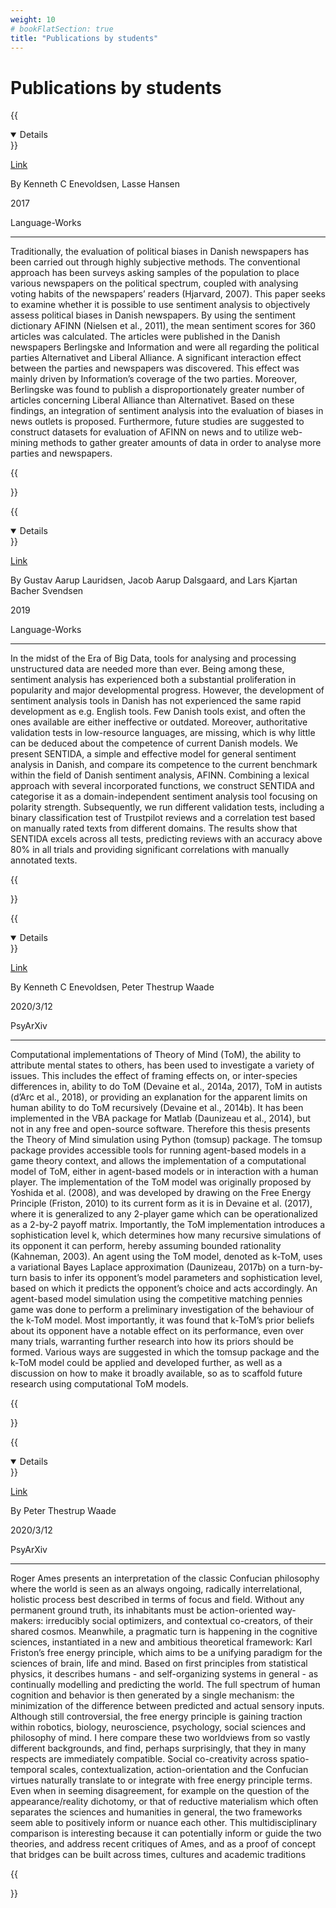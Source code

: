 ```yaml
---
weight: 10
# bookFlatSection: true
title: "Publications by students"
---
```


# Publications by students

{{<details title="Analysing political biases in danish newspapers using sentiment analysis" open=false>}}

[Link](https://scholar.google.com/scholar_url?url=https://tidsskrift.dk/lwo/article/download/96014/144867&hl=en&sa=T&oi=gsb-ggp&ct=res&cd=0&d=2279512725675791152&ei=3tOyXsmsGoKjmAHUgZog&scisig=AAGBfm202bfEtQXNMRBMZYZXlJ328XpNUw)

By Kenneth C Enevoldsen, Lasse Hansen

2017

Language-Works

---

Traditionally, the evaluation of political biases in Danish newspapers has been carried out through
highly subjective methods. The conventional approach has been surveys asking samples of the
population to place various newspapers on the political spectrum, coupled with analysing voting
habits of the newspapers’ readers (Hjarvard, 2007). This paper seeks to examine whether it is
possible to use sentiment analysis to objectively assess political biases in Danish newspapers. By
using the sentiment dictionary AFINN (Nielsen et al., 2011), the mean sentiment scores for 360
articles was calculated. The articles were published in the Danish newspapers Berlingske and
Information and were all regarding the political parties Alternativet and Liberal Alliance. A
significant interaction effect between the parties and newspapers was discovered. This effect was
mainly driven by Information’s coverage of the two parties. Moreover, Berlingske was found to
publish a disproportionately greater number of articles concerning Liberal Alliance than
Alternativet. Based on these findings, an integration of sentiment analysis into the evaluation of
biases in news outlets is proposed. Furthermore, future studies are suggested to construct datasets
for evaluation of AFINN on news and to utilize web-mining methods to gather greater amounts of
data in order to analyse more parties and newspapers.

{{</details>}}

{{<details title="Sentida: A New Tool for Sentiment Analysis in Danish" open=false>}}

[Link](https://tidsskrift.dk/lwo/article/view/115711)

By Gustav Aarup Lauridsen, Jacob Aarup Dalsgaard, and
Lars Kjartan Bacher Svendsen

2019

Language-Works

---

In the midst of the Era of Big Data, tools for analysing and
processing unstructured data are needed more than ever. Being among
these, sentiment analysis has experienced both a substantial
proliferation in popularity and major developmental progress. However,
the development of sentiment analysis tools in Danish has not
experienced the same rapid development as e.g. English tools. Few
Danish tools exist, and often the ones available are either
ineffective or outdated. Moreover, authoritative validation tests in
low-resource languages, are missing, which is why little can be
deduced about the competence of current Danish models. We present
SENTIDA, a simple and effective model for general sentiment analysis
in Danish, and compare its competence to the current benchmark within
the field of Danish sentiment analysis, AFINN. Combining a lexical
approach with several incorporated functions, we construct SENTIDA and
categorise it as a domain-independent sentiment analysis tool focusing
on polarity strength. Subsequently, we run different validation tests,
including a binary classification test of Trustpilot reviews and a
correlation test based on manually rated texts from different domains.
The results show that SENTIDA excels across all tests, predicting
reviews with an accuracy above 80% in all trials and providing
significant correlations with manually annotated texts.

{{</details>}}

{{<details title="tomsup: An implementation of computational Theory of Mind in Python" open=false>}}

[Link](https://psyarxiv.com/zcgkv/download)

By Kenneth C Enevoldsen, Peter Thestrup Waade

2020/3/12

PsyArXiv

---

Computational implementations of Theory of Mind (ToM), the ability to attribute mental states to others, has been
used to investigate a variety of issues. This includes the effect of framing effects on, or inter-species differences
in, ability to do ToM (Devaine et al., 2014a, 2017), ToM in autists (d’Arc et al., 2018), or providing an explanation
for the apparent limits on human ability to do ToM recursively (Devaine et al., 2014b). It has been implemented in
the VBA package for Matlab (Daunizeau et al., 2014), but not in any free and open-source software. Therefore this
thesis presents the Theory of Mind simulation using Python (tomsup) package.
The tomsup package provides accessible tools for running agent-based models in a game theory context, and
allows the implementation of a computational model of ToM, either in agent-based models or in interaction with
a human player. The implementation of the ToM model was originally proposed by Yoshida et al. (2008), and
was developed by drawing on the Free Energy Principle (Friston, 2010) to its current form as it is in Devaine
et al. (2017), where it is generalized to any 2-player game which can be operationalized as a 2-by-2 payoff matrix.
Importantly, the ToM implementation introduces a sophistication level k, which determines how many recursive
simulations of its opponent it can perform, hereby assuming bounded rationality (Kahneman, 2003). An agent
using the ToM model, denoted as k-ToM, uses a variational Bayes Laplace approximation (Daunizeau, 2017b) on a
turn-by-turn basis to infer its opponent’s model parameters and sophistication level, based on which it predicts the
opponent’s choice and acts accordingly.
An agent-based model simulation using the competitive matching pennies game was done to perform a preliminary investigation of the behaviour of the k-ToM model. Most importantly, it was found that k-ToM’s prior beliefs
about its opponent have a notable effect on its performance, even over many trials, warranting further research into
how its priors should be formed. Various ways are suggested in which the tomsup package and the k-ToM model
could be applied and developed further, as well as a discussion on how to make it broadly available, so as to scaffold
future research using computational ToM models.

{{</details>}}

{{<details title="Confucian Free Energy: The Predictive Mind in Ancient China" open=false>}}

[Link](https://psyarxiv.com/zm245/download)

By Peter Thestrup Waade

2020/3/12

PsyArXiv

---

Roger Ames presents an interpretation of the classic Confucian philosophy where the world is
seen as an always ongoing, radically interrelational, holistic process best described in terms of focus
and field. Without any permanent ground truth, its inhabitants must be action-oriented way-makers:
irreducibly social optimizers, and contextual co-creators, of their shared cosmos. Meanwhile, a pragmatic turn is happening in the cognitive sciences, instantiated in a new and ambitious theoretical
framework: Karl Friston’s free energy principle, which aims to be a unifying paradigm for the sciences of brain, life and mind. Based on first principles from statistical physics, it describes humans - and self-organizing systems in general - as continually modelling and predicting the world. The
full spectrum of human cognition and behavior is then generated by a single mechanism: the minimization of the difference between predicted and actual sensory inputs. Although still controversial,
the free energy principle is gaining traction within robotics, biology, neuroscience, psychology, social sciences and philosophy of mind. I here compare these two worldviews from so vastly different
backgrounds, and find, perhaps surprisingly, that they in many respects are immediately compatible. Social co-creativity across spatio-temporal scales, contextualization, action-orientation and the
Confucian virtues naturally translate to or integrate with free energy principle terms. Even when in
seeming disagreement, for example on the question of the appearance/reality dichotomy, or that of
reductive materialism which often separates the sciences and humanities in general, the two frameworks seem able to positively inform or nuance each other. This multidisciplinary comparison is
interesting because it can potentially inform or guide the two theories, and address recent critiques
of Ames, and as a proof of concept that bridges can be built across times, cultures and academic
traditions

{{</details>}}
